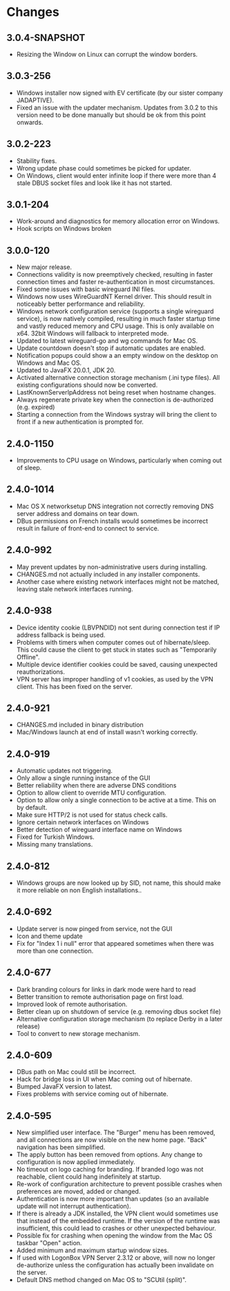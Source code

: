 # Changes

## 3.0.4-SNAPSHOT

 * Resizing the Window on Linux can corrupt the window borders.

## 3.0.3-256

 * Windows installer now signed with EV certificate (by our sister company JADAPTIVE).
 * Fixed an issue with the updater mechanism. Updates from 3.0.2 to this version need to be done manually but should be ok from this point onwards.

## 3.0.2-223

 * Stability fixes. 
 * Wrong update phase could sometimes be picked for updater.
 * On Windows, client would enter infinite loop if there were more than 4 stale DBUS
   socket files and look like it has not started. 

## 3.0.1-204

 * Work-around and diagnostics for memory allocation error on Windows.
 * Hook scripts on Windows broken

## 3.0.0-120

 * New major release.
 * Connections validity is now preemptively checked, resulting in faster
   connection times and faster re-authentication in most circumstances. 
 * Fixed some issues with basic wireguard INI files.
 * Windows now uses WireGuardNT Kernel driver. This should result in noticeably
   better performance and reliability.
 * Windows network configuration service (supports a single wireguard service), 
   is now natively compiled, resulting in much faster startup time and vastly 
   reduced memory and CPU usage. This is only available on x64. 32bit Windows
   will fallback to interpreted mode.
 * Updated to latest wireguard-go and wg commands for Mac OS.
 * Update countdown doesn't stop if automatic updates are enabled.
 * Notification popups could show a an empty window on the desktop on Windows
   and Mac OS.
 * Updated to JavaFX 20.0.1, JDK 20.
 * Activated alternative connection storage mechanism (.ini type files). All
   existing configurations should now be converted.
 * LastKnownServerIpAddress not being reset when hostname changes.
 * Always regenerate private key when the connection is de-authorized (e.g. expired)
 * Starting a connection from the Windows systray will bring the client to front if a new authentication is prompted for.

## 2.4.0-1150

 * Improvements to CPU usage on Windows, particularly when coming out of sleep. 

## 2.4.0-1014

 * Mac OS X networksetup DNS integration not correctly removing DNS server address and domains on tear down.
 * DBus permissions on French installs would sometimes be incorrect result in failure of front-end to connect to service.

## 2.4.0-992

 * May prevent updates by non-administrative users during installing.
 * CHANGES.md not actually included in any installer components.
 * Another case where existing network interfaces might not be matched, 
   leaving stale network interfaces running. 

## 2.4.0-938

 * Device identity cookie (LBVPNDID) not sent during connection test if IP address fallback is being used.
 * Problems with timers when computer comes out of hibernate/sleep. This could cause the client to get
   stuck in states such as "Temporarily Offline".
 * Multiple device identifier cookies could be saved, causing unexpected reauthorizations.
 * VPN server has improper handling of v1 cookies, as used by the VPN client. This has been fixed on
   the server. 

## 2.4.0-921
 * CHANGES.md included in binary distribution
 * Mac/Windows launch at end of install wasn't working correctly.

## 2.4.0-919

 * Automatic updates not triggering.
 * Only allow a single running instance of the GUI
 * Better reliability when there are adverse DNS conditions
 * Option to allow client to override MTU configuration.
 * Option to allow only a single connection to be active at a time. This on by default.
 * Make sure HTTP/2 is not used for status check calls.
 * Ignore certain network interfaces on Windows
 * Better detection of wireguard interface name on Windows
 * Fixed for Turkish Windows. 
 * Missing many translations.

## 2.4.0-812

 * Windows groups are now looked up by SID, not name, this should make it more reliable on
   non English installations..

## 2.4.0-692

 * Update server is now pinged from service, not the GUI
 * Icon and theme update
 * Fix for "Index 1 i null" error that appeared sometimes when there was more than one connection.

## 2.4.0-677

 * Dark branding colours for links in dark mode were hard to read
 * Better transition to remote authorisation page on first load.
 * Improved look of remote authorisation.
 * Better clean up on shutdown of service (e.g. removing dbus socket file)
 * Alternative configuration storage mechanism (to replace Derby in a later release)
 * Tool to convert to new storage mechanism.

## 2.4.0-609

 * DBus path on Mac could still be incorrect. 
 * Hack for bridge loss in UI when Mac coming out of hibernate.
 * Bumped JavaFX version to latest.
 * Fixes problems with service coming out of hibernate.

## 2.4.0-595

 * New simplified user interface. The "Burger" menu has been removed, and all connections
   are now visible on the new home page. "Back" navigation has been simplified.
 * The apply button has been removed from options. Any change to configuration is now
   applied immediately.
 * No timeout on logo caching for branding. If branded logo was not reachable, client
   could hang indefinitely at startup.
 * Re-work of configuration architecture to prevent possible crashes when preferences are
   moved, added or changed.
 * Authentication is now more important than updates (so an available update will not 
   interrupt authentication).
 * If there is already a JDK installed, the VPN client would sometimes use that instead
   of the embedded runtime. If the version of the runtime was insufficient, this could
   lead to crashes or other unexpected behaviour.
 * Possible fix for crashing when opening the window from the Mac OS taskbar "Open" action.
 * Added minimum and maximum startup window sizes.
 * If used with LogonBox VPN Server 2.3.12 or above, will now no longer de-authorize unless
   the configuration has actually been invalidate on the server. 
 * Default DNS method changed on Mac OS to "SCUtil (split)".
